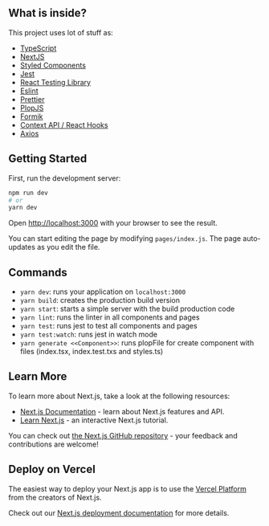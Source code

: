 ## What is inside?

This project uses lot of stuff as:

- [TypeScript](https://www.typescriptlang.org/)
- [NextJS](https://nextjs.org/)
- [Styled Components](https://styled-components.com/)
- [Jest](https://jestjs.io/)
- [React Testing Library](https://testing-library.com/docs/react-testing-library/intro)
- [Eslint](https://eslint.org/)
- [Prettier](https://prettier.io/)
- [PlopJS](https://plopjs.com/)
- [Formik](https://formik.org/docs/overview)
- [Context API / React Hooks](https://pt-br.reactjs.org/docs/context.html)
- [Axios](https://axios-http.com/docs/intro)

## Getting Started

First, run the development server:

```bash
npm run dev
# or
yarn dev
```

Open [http://localhost:3000](http://localhost:3000) with your browser to see the result.

You can start editing the page by modifying `pages/index.js`. The page auto-updates as you edit the file.

## Commands

- `yarn dev`: runs your application on `localhost:3000`
- `yarn build`: creates the production build version
- `yarn start`: starts a simple server with the build production code
- `yarn lint`: runs the linter in all components and pages
- `yarn test`: runs jest to test all components and pages
- `yarn test:watch`: runs jest in watch mode
- `yarn generate <<Component>>`: runs plopFile for create component with files (index.tsx, index.test.txs and styles.ts)

## Learn More

To learn more about Next.js, take a look at the following resources:

- [Next.js Documentation](https://nextjs.org/docs) - learn about Next.js features and API.
- [Learn Next.js](https://nextjs.org/learn) - an interactive Next.js tutorial.

You can check out [the Next.js GitHub repository](https://github.com/vercel/next.js/) - your feedback and contributions are welcome!

## Deploy on Vercel

The easiest way to deploy your Next.js app is to use the [Vercel Platform](https://vercel.com/import?utm_medium=default-template&filter=next.js&utm_source=create-next-app&utm_campaign=create-next-app-readme) from the creators of Next.js.

Check out our [Next.js deployment documentation](https://nextjs.org/docs/deployment) for more details.
